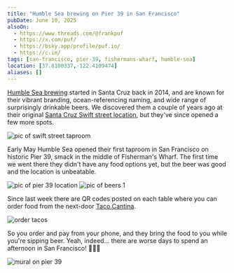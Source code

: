 ```yaml
---
title: "Humble Sea brewing on Pier 39 in San Francisco"
pubDate: June 10, 2025
alsoOn:
  - https://www.threads.com/@frankpuf
  - https://x.com/puf/
  - https://bsky.app/profile/puf.io/
  - https://c.im/
tags: [san-francisco, pier-39, fishermans-wharf, humble-sea]
location: [37.8100337,-122.4109474]
aliases: []
---
```


[Humble Sea brewing][humblesea] started in Santa Cruz back in 2014, and are known for their vibrant branding, ocean-referencing naming, and wide range of surprisingly drinkable beers.  We discovered them a couple of years ago at their original [Santa Cruz Swift street location][swift], but they've since opened a few more spots.

![pic of swift street taproom](https://i.imgur.com/hR5QdFM.png)

Early May Humble Sea opened their first taproom in San Francisco on historic Pier 39, smack in the middle of Fisherman's Wharf. The first time we went there they didn't have any food options yet, but the beer was good and the location is unbeatable.

![pic of pier 39 location](https://i.imgur.com/2cH4Qps.jpeg)
![pic of beers 1](https://i.imgur.com/oYCBwGn.png)

Since last week there are QR codes posted on each table where you can order food from the next-door [Taco Cantina][tacocantina]. 

![order tacos](https://i.imgur.com/FdevGyP.png)

So you order and pay from your phone, and they bring the food to you while you're sipping beer. Yeah, indeed... there are worse days to spend an afternoon in San Francisco! 🍻🌮🌁

![mural on pier 39](https://i.imgur.com/24aVvXp.png)

[humblesea]: https://humblesea.com/
[swift]: https://humblesea.com/pages/santa-cruz
[tacocantina]: https://www.tacocantina.com/